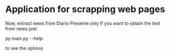 # Application for scrapping web pages
Now, extract news from Diario Presente only
If you want to obtain the text from news just:

py main.py --help

to see the options

